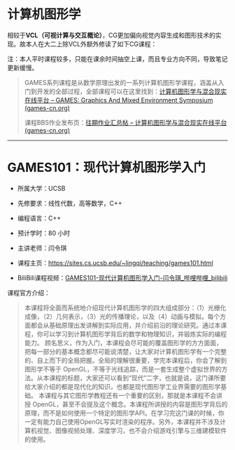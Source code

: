 # 计算机图形学

相较于**VCL（可视计算与交互概论）**，CG更加偏向视觉内容生成和图形技术的实现。故本人在大二上除VCL外额外修读了如下CG课程：

注：本人平时课程较多，只能在课余时间抽空上课，而且专业方向不同，导致笔记更新缓慢。

> GAMES系列课程是从数学原理出发的一系列计算机图形学课程，涵盖从入门到开发的全部过程，全部课程可以在这里找到：[计算机图形学与混合现实在线平台 – GAMES: Graphics And Mixed Environment Symposium (games-cn.org)](https://games-cn.org/)
> 
> 课程BBS作业发布页：[往期作业汇总帖 – 计算机图形学与混合现实在线平台 (games-cn.org)](http://games-cn.org/forums/topic/allhw/)

---

# GAMES101：现代计算机图形学入门

- 所属大学：UCSB

- 先修要求：线性代数，高等数学，C++

- 编程语言：C++

- 预计学时：80 小时

- 主讲老师：闫令琪

- 课程主页：https://sites.cs.ucsb.edu/~lingqi/teaching/games101.html

- BiliBili课程视频：[GAMES101-现代计算机图形学入门-闫令琪_哔哩哔哩_bilibili](https://www.bilibili.com/video/BV1X7411F744?vd_source=40bea354a26ae831e97dc3d06fa7a27f)

课程官方介绍：

> 本课程将全面而系统地介绍现代计算机图形学的四大组成部分：（1）光栅化成像，（2）几何表示，（3）光的传播理论，以及（4）动画与模拟。每个方面都会从基础原理出发讲解到实际应用，并介绍前沿的理论研究。通过本课程，你可以学习到计算机图形学背后的数学和物理知识，并锻炼实际的编程能力。
> 顾名思义，作为入门，本课程会尽可能的覆盖图形学的方方面面，把每一部分的基本概念都尽可能说清楚，让大家对计算机图形学有一个完整的、自上而下的全局把握。全局的理解很重要，学完本课程后，你会了解到图形学不等于 OpenGL，不等于光线追踪，而是一套生成整个虚拟世界的方法。从本课程的标题，大家还可以看到“现代”二字，也就是说，这门课所要给大家介绍的都是现代化的知识，也都是现代图形学工业界需要的图形学基础。
> 本课程与其它图形学教程还有一个重要的区别，那就是本课程不会讲授 OpenGL，甚至不会提及这个概念。本课程所讲授的内容是图形学背后的原理，而不是如何使用一个特定的图形学API。在学习完这门课的时候，你一定有能力自己使用OpenGL写实时渲染的程序。另外，本课程并不涉及计算机视觉、图像视频处理、深度学习，也不会介绍游戏引擎与三维建模软件的使用。
